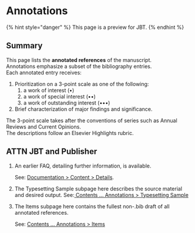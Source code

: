 # Annotations

{% hint style="danger" %}
This page is a preview for JBT.
{% endhint %}

## Summary

This page lists the **annotated references** of the manuscript.  
Annotations emphasize a subset of the bibliography entries.  
Each annotated entry receives:

1. Prioritization on a 3-point scale as one of the following:
   1. a work of interest \(•\)
   2. a work of special interest \(••\)
   3. a work of outstanding interest \(•••\)
2. Brief characterization of major findings and significance.

The 3-point scale takes after the conventions of series such as Annual Reviews and Current Opinions.  
The descriptions follow an Elsevier Highlights rubric.

## ATTN JBT and Publisher

1. An earlier FAQ, detailing further information, is available.

   See: [Documentation &gt; Content &gt; Details](../../../../documentation/content/extended-details.md).

2. The Typesetting Sample subpage here describes the source material and desired output. See:[ Contents  … Annotations &gt; Typesetting Sample](typesetting-sample.md)
3. The Items subpage here contains the fullest non-.bib draft of all annotated references.

   See: [Contents … Annotations &gt; Items](items.md)

